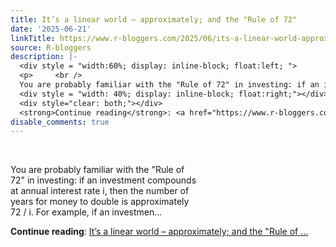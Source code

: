 ```yaml
---
title: It’s a linear world – approximately; and the "Rule of 72"
date: '2025-06-21'
linkTitle: https://www.r-bloggers.com/2025/06/its-a-linear-world-approximately-and-the-rule-of-72/
source: R-bloggers
description: |-
  <div style = "width:60%; display: inline-block; float:left; ">
  <p>     <br />
  You are probably familiar with the "Rule of 72" in investing: if an investment compounds at annual interest rate i, then the number of years for money to double is approximately 72 / i. For example, if an investmen...</p></div>
  <div style = "width: 40%; display: inline-block; float:right;"></div>
  <div style="clear: both;"></div>
  <strong>Continue reading</strong>: <a href="https://www.r-bloggers.com/2025/06/its-a-linear-world-approximately-and-the-rule-of-72/">It’s a linear world – approximately; and the "Rule of ...
disable_comments: true
---
```

<div style = "width:60%; display: inline-block; float:left; ">
<p>     <br />
You are probably familiar with the "Rule of 72" in investing: if an investment compounds at annual interest rate i, then the number of years for money to double is approximately 72 / i. For example, if an investmen...</p></div>
<div style = "width: 40%; display: inline-block; float:right;"></div>
<div style="clear: both;"></div>
<strong>Continue reading</strong>: <a href="https://www.r-bloggers.com/2025/06/its-a-linear-world-approximately-and-the-rule-of-72/">It’s a linear world – approximately; and the "Rule of ...